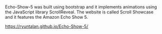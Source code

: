 Echo-Show-5 was built using bootstrap and it implements animations using the JavaScript library ScrollReveal. The website is called Scroll Showcase and it features the Amazon Echo Show 5.

https://ryuntalan.github.io/Echo-Show-5/
